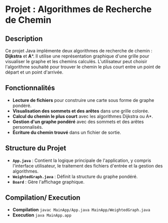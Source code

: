 # Projet : Algorithmes de Recherche de Chemin

## Description
Ce projet Java implémente deux algorithmes de recherche de chemin : **Dijkstra** et **A***. Il utilise une représentation graphique d'une grille pour visualiser le graphe et les chemins calculés. L'utilisateur peut choisir l'algorithme souhaité pour trouver le chemin le plus court entre un point de départ et un point d'arrivée.

## Fonctionnalités
- **Lecture de fichiers** pour construire une carte sous forme de graphe pondéré.
- **Visualisation des sommets et des arêtes** dans une grille colorée.
- **Calcul du chemin le plus court** avec les algorithmes Dijkstra ou A*.
- **Gestion d'un graphe pondéré** avec des sommets et des arêtes personnalisés.
- **Écriture du chemin trouvé** dans un fichier de sortie.

## Structure du Projet
- **`App.java`** : Contient la logique principale de l'application, y compris l'interface utilisateur, le traitement des fichiers d'entrée et la gestion des algorithmes.
- **`WeightedGraph.java`** : Définit la structure du graphe pondéré.
- **`Board`** : Gère l'affichage graphique.

## Compilation/ Execution 
- **Compilation** `javac MainApp/App.java MainApp/WeightedGraph.java`
- **Execution** `java MainApp.app`
